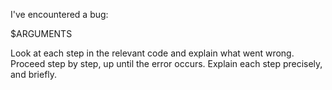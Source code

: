 I've encountered a bug:

$ARGUMENTS

Look at each step in the relevant code and explain what went wrong. Proceed step by step, up until the error occurs. Explain each step precisely, and briefly.